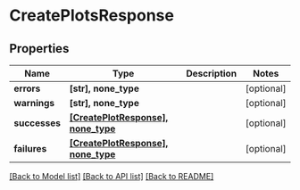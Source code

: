 # CreatePlotsResponse


## Properties
Name | Type | Description | Notes
------------ | ------------- | ------------- | -------------
**errors** | **[str], none_type** |  | [optional] 
**warnings** | **[str], none_type** |  | [optional] 
**successes** | [**[CreatePlotResponse], none_type**](CreatePlotResponse.md) |  | [optional] 
**failures** | [**[CreatePlotResponse], none_type**](CreatePlotResponse.md) |  | [optional] 

[[Back to Model list]](../README.md#documentation-for-models) [[Back to API list]](../README.md#documentation-for-api-endpoints) [[Back to README]](../README.md)


